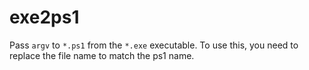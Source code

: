 # exe2ps1

Pass `argv` to `*.ps1` from the `*.exe` executable.
To use this, you need to replace the file name to match the ps1 name.
